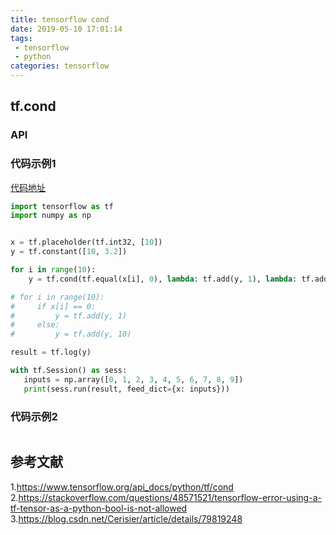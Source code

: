 ```yaml
---
title: tensorflow cond
date: 2019-05-10 17:01:14
tags:
 - tensorflow
 - python
categories: tensorflow
---
```


## tf.cond

### API

### 代码示例1
[代码地址]()
``` python
import tensorflow as tf
import numpy as np


x = tf.placeholder(tf.int32, [10])
y = tf.constant([10, 3.2])

for i in range(10):
    y = tf.cond(tf.equal(x[i], 0), lambda: tf.add(y, 1), lambda: tf.add(y, 10))

# for i in range(10):
#     if x[i] == 0:
#         y = tf.add(y, 1)
#     else:
#         y = tf.add(y, 10)

result = tf.log(y)

with tf.Session() as sess:
   inputs = np.array([0, 1, 2, 3, 4, 5, 6, 7, 8, 9])
   print(sess.run(result, feed_dict={x: inputs}))

```

### 代码示例2
``` python
```

## 参考文献
1.https://www.tensorflow.org/api_docs/python/tf/cond
2.https://stackoverflow.com/questions/48571521/tensorflow-error-using-a-tf-tensor-as-a-python-bool-is-not-allowed
3.https://blog.csdn.net/Cerisier/article/details/79819248

